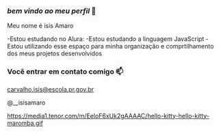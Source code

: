 ### _bem vindo ao meu perfil_ 🖤

Meu nome é isis Amaro

-Estou estudando no Alura:
-Estou estudando a linguagem JavaScript
-Estou utilizando esse espaço para minha organização e comprtilhamento dos meus projetos desenvolvidos

### Você entrar em contato comigo 📫

carvalho.isis@escola.pr.gov.br

@__isisamaro


https://media1.tenor.com/m/EeloF6xUk2gAAAAC/hello-kitty-hello-kitty-maromba.gif
